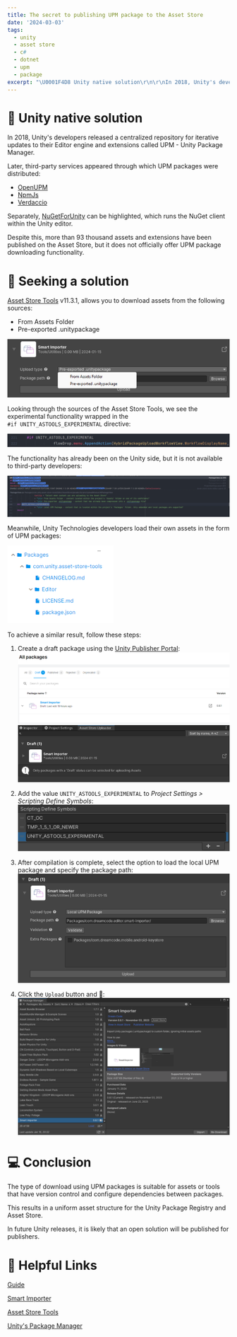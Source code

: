 ```yaml
---
title: The secret to publishing UPM package to the Asset Store
date: '2024-03-03'
tags:
  - unity
  - asset store
  - c#
  - dotnet
  - upm
  - package
excerpt: "\U0001F4D8 Unity native solution\r\n\r\nIn 2018, Unity's developers released a centralized repository for iterative updates to their Editor engine and extensions called UPM - Unity Package Manager.\r\n\r\nLater, t..."
---
```


# 📘 Unity native solution

In 2018, Unity's developers released a centralized repository for iterative updates to their Editor engine and extensions called UPM - Unity Package Manager.

Later, third-party services appeared through which UPM packages were distributed:

<ul>
  <li><a href="https://openupm.com/">OpenUPM</a></li>
  <li><a href="https://www.npmjs.com/">NpmJs</a></li>
  <li><a href="https://verdaccio.org/">Verdaccio</a></li>
</ul>

Separately, [NuGetForUnity](https://github.com/GlitchEnzo/NuGetForUnity) can be highlighted, which runs the NuGet client within the Unity editor.

Despite this, more than 93 thousand assets and extensions have been published on the Asset Store, but it does not officially offer UPM package downloading functionality.

# 🎯 Seeking a solution

[Asset Store Tools](https://assetstore.unity.com/packages/tools/utilities/asset-store-publishing-tools-115) v11.3.1, allows you to download assets from the following sources:

<ul>
  <li>From Assets Folder</li>
  <li>Pre-exported .unitypackage</li>
</ul>

![](/assets/img/posts/as-upload-type.png)

Looking through the sources of the Asset Store Tools, we see the experimental functionality wrapped in the<br>
 `#if UNITY_ASTOOLS_EXPERIMENTAL` directive:

![](/assets/img/posts/astools-experimental.png)

The functionality has already been on the Unity side, but it is not available to third-party developers:

![](/assets/img/posts/astools-ex-code.png)

Meanwhile, Unity Technologies developers load their own assets in the form of UPM packages:

![](/assets/img/posts/ast-folders.png)

To achieve a similar result, follow these steps:

1. Create a draft package using the [Unity Publisher Portal](https://publisher.unity.com/packages):
![](/assets/img/posts/pp-draft.png)
![](/assets/img/posts/asu-draft.png)

2. Add the value `UNITY_ASTOOLS_EXPERIMENTAL` to *Project Settings > Scripting Define Symbols*:
![](/assets/img/posts/ase-define.png)

3. After compilation is complete, select the option to load the local UPM package and specify the package path:
![](/assets/img/posts/upm-package-path.png)

4. Click the `Upload` button and 🎉:
![](/assets/img/posts/smart-importer-astore.png)

# 💻 Conclusion

The type of download using UPM packages is suitable for assets or tools that have version control and configure dependencies between packages.

This results in a uniform asset structure for the Unity Package Registry and Asset Store.

In future Unity releases, it is likely that an open solution will be published for publishers.

# 🎁 Helpful Links

[Guide](https://youtu.be/-W7BtzhHUpA)

[Smart Importer](https://github.com/dreamcodestudio/com.dreamcode.editor.smart-importer)

[Asset Store Tools](https://github.com/Unity-Technologies/com.unity.asset-store-tools)

[Unity's Package Manager](https://docs.unity3d.com/Manual/Packages.html)
